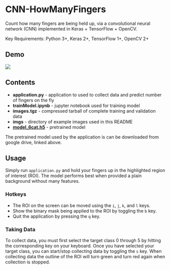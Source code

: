 # CNN-HowManyFingers
Count how many fingers are being held up, via a convolutional neural network (CNN) implemented in Keras + TensorFlow + OpenCV.

Key Requirements: Python 3+, Keras 2+, TensorFlow 1+, OpenCV 2+


## Demo
![](http://i.imgur.com/6Dw48MX.gif)

## Contents
* **application.py** - application to used to collect data and predict number of fingers on the fly
* **trainModel.ipynb** - jupyter notebook used for training model
* **images.tgz** - compressed tarball of complete training and validation data
* **imgs** - directory of example images used in this README
* [**model_6cat.h5**](https://drive.google.com/file/d/0B5sZ8q5iqYbtZjRRRW1SUVl2SlU/view?usp=sharing) - pretrained model

The pretrained model used by the application is can be downloaded from google drive, linked above.

## Usage
Simply run `application.py` and hold your fingers up in the highlighted region of interest (ROI).
The model performs best when provided a plain background without many features.

### Hotkeys
* The ROI on the screen can be moved using the `i`, `j`, `k`, and `l` keys.
* Show the binary mask being applied to the ROI by toggling the `b` key.
* Quit the application by pressing the `q` key.

### Taking Data
To collect data, you must first select the target class 0 through 5 by hitting the corresponding key on your keyboard.
Once you have selected your target class, you can start/stop collecting data by toggling the `s` key. When collecting 
data the outline of the ROI will turn green and turn red again when collection is stopped.
